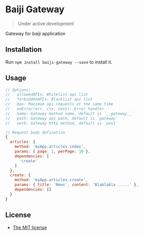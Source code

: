 # Baiji Gateway

> Under active development

Gateway for baiji application

## Installation

Run `npm install baiji-gateway --save` to install it.

## Usage

``` javascript
// Options:
//   allowedAPIs: Whitelist api list
//   forbiddenAPIs: Blacklist api list
//   max: Maximum api requests at the same time
//   onError(err, ctx, next): Error handler
//   name: Gateway method name, default is `__gateway__`
//   path: Gateway api path, default is `gateway`
//   verb: Gateway http method, default is `post`

// Request body defination
{
  articles: {
    method: 'myApp.articles.index',
    params: { page: 1, perPage: 10 },
    dependencies: [
      'create'
    ]
  },
  create: {
    method: 'myApp.articles.create',
    params: { title: 'News', content: 'Blablabla .....' },
    dependencies: []
  }
}
```

License
-------
* [The MIT license](LICENSE)
